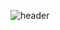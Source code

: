![header](https://capsule-render.vercel.app/api?type=venom&color=random&height=300&section=header&text=DAKCO👩‍💻&fontSize=75)
